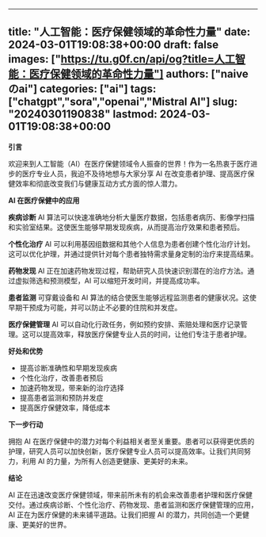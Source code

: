 
---
title: "人工智能：医疗保健领域的革命性力量"
date: 2024-03-01T19:08:38+00:00
draft: false
images: ["https://tu.g0f.cn/api/og?title=人工智能：医疗保健领域的革命性力量"]
authors: ["naiveのai"]
categories: ["ai"]
tags: ["chatgpt","sora","openai","Mistral AI"]
slug: "20240301190838"
lastmod: 2024-03-01T19:08:38+00:00
---
**引言**

欢迎来到人工智能（AI）在医疗保健领域令人振奋的世界！作为一名热衷于医疗进步的医疗专业人员，我迫不及待地想与大家分享 AI 在改变患者护理、提高医疗保健效率和彻底改变我们与健康互动方式方面的惊人潜力。

**AI 在医疗保健中的应用**

**疾病诊断**
AI 算法可以快速准确地分析大量医疗数据，包括患者病历、影像学扫描和实验室结果。这使医生能够早期发现疾病，从而提高治疗效果和患者预后。

**个性化治疗**
AI 可以利用基因组数据和其他个人信息为患者创建个性化治疗计划。这可以优化护理，并通过提供针对每个患者独特需求量身定制的治疗来提高结果。

**药物发现**
AI 正在加速药物发现过程，帮助研究人员快速识别潜在的治疗方法。通过虚拟筛选和预测模型，AI 可以缩短开发时间，并提高成功率。

**患者监测**
可穿戴设备和 AI 算法的结合使医生能够远程监测患者的健康状况。这使早期干预成为可能，并可以防止不必要的住院和并发症。

**医疗保健管理**
AI 可以自动化行政任务，例如预约安排、索赔处理和医疗记录管理。这可以提高效率，释放医疗保健专业人员的时间，让他们专注于患者护理。

**好处和优势**

* 提高诊断准确性和早期发现疾病
* 个性化治疗，改善患者预后
* 加速药物发现，带来新的治疗选择
* 提高患者监测和预防并发症
* 提高医疗保健效率，降低成本

**下一步行动**

拥抱 AI 在医疗保健中的潜力对每个利益相关者至关重要。患者可以获得更优质的护理，研究人员可以加快创新，医疗保健专业人员可以提高效率。让我们共同努力，利用 AI 的力量，为所有人创造更健康、更美好的未来。

**结论**

AI 正在迅速改变医疗保健领域，带来前所未有的机会来改善患者护理和医疗保健交付。通过疾病诊断、个性化治疗、药物发现、患者监测和医疗保健管理的应用，AI 正在为医疗保健的未来铺平道路。让我们把握 AI 的潜力，共同创造一个更健康、更美好的世界。